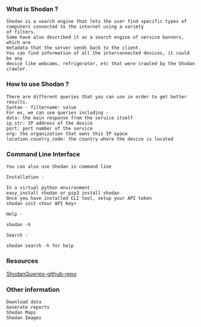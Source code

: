 ### What is Shodan ?
````
Shodan is a search engine that lets the user find specific types of computers connected to the internet using a variety 
of filters. 
Some have also described it as a search engine of service banners, which are 
metadata that the server sends back to the client.
You can find information of all the interconnected devices, it could be any 
device like webcams, refrigerator, etc that were crawled by the Shodan crawler. 
````
### How to use Shodan ?
````
There are different queries that you can use in order to get better results.
Syntax - filtername: value
For ex, we can use queries including -
data: the main response from the service itself
ip_str: IP address of the device
port: port number of the service
org: the organization that owns this IP space
location.country_code: the country where the device is located
````
### Command Line Interface
````
You can also use Shodan in command line 

Installation - 

In a virtual python environment
easy_install shodan or pip3 install shodan
Once you have installed CLI tool, setup your API token
shodan init <Your API Key>

Help -

shodan -h

Search -

shodan search -h for help
````
### Resources 
[ShodanQueries-github-repo](https://github.com/jakejarvis/awesome-shodan-queries)

### Other information
````
Download data
Generate reports
Shodan Maps
Shodan Images
````
